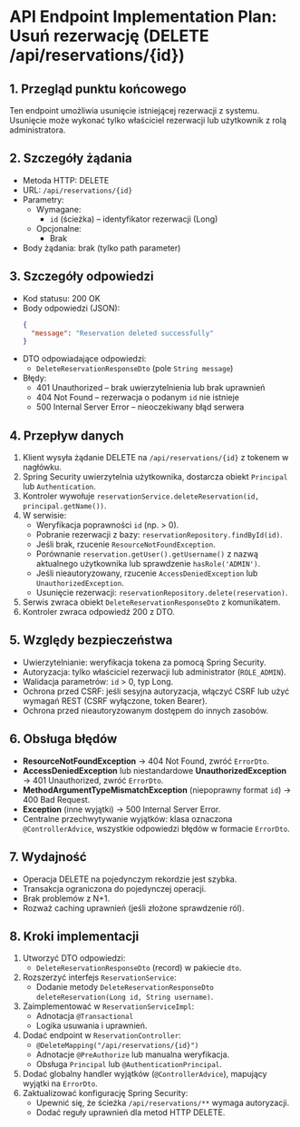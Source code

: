 # API Endpoint Implementation Plan: Usuń rezerwację (DELETE /api/reservations/{id})

## 1. Przegląd punktu końcowego
Ten endpoint umożliwia usunięcie istniejącej rezerwacji z systemu. Usunięcie może wykonać tylko właściciel rezerwacji lub użytkownik z rolą administratora.

## 2. Szczegóły żądania
- Metoda HTTP: DELETE
- URL: `/api/reservations/{id}`
- Parametry:
  - Wymagane:
    - `id` (ścieżka) – identyfikator rezerwacji (Long)
  - Opcjonalne:
    - Brak
- Body żądania: brak (tylko path parameter)

## 3. Szczegóły odpowiedzi
- Kod statusu: 200 OK
- Body odpowiedzi (JSON):
  ```json
  {
    "message": "Reservation deleted successfully"
  }
  ```
- DTO odpowiadające odpowiedzi:
  - `DeleteReservationResponseDto` (pole `String message`)
- Błędy:
  - 401 Unauthorized – brak uwierzytelnienia lub brak uprawnień
  - 404 Not Found – rezerwacja o podanym `id` nie istnieje
  - 500 Internal Server Error – nieoczekiwany błąd serwera

## 4. Przepływ danych
1. Klient wysyła żądanie DELETE na `/api/reservations/{id}` z tokenem w nagłówku.
2. Spring Security uwierzytelnia użytkownika, dostarcza obiekt `Principal` lub `Authentication`.
3. Kontroler wywołuje `reservationService.deleteReservation(id, principal.getName())`.
4. W serwisie:
   - Weryfikacja poprawności `id` (np. > 0).
   - Pobranie rezerwacji z bazy: `reservationRepository.findById(id)`.
   - Jeśli brak, rzucenie `ResourceNotFoundException`.
   - Porównanie `reservation.getUser().getUsername()` z nazwą aktualnego użytkownika lub sprawdzenie `hasRole('ADMIN')`.
   - Jeśli nieautoryzowany, rzucenie `AccessDeniedException` lub `UnauthorizedException`.
   - Usunięcie rezerwacji: `reservationRepository.delete(reservation)`.
5. Serwis zwraca obiekt `DeleteReservationResponseDto` z komunikatem.
6. Kontroler zwraca odpowiedź 200 z DTO.

## 5. Względy bezpieczeństwa
- Uwierzytelnianie: weryfikacja tokena za pomocą Spring Security.
- Autoryzacja: tylko właściciel rezerwacji lub administrator (`ROLE_ADMIN`).
- Walidacja parametrów: `id` > 0, typ Long.
- Ochrona przed CSRF: jeśli sesyjna autoryzacja, włączyć CSRF lub użyć wymagań REST (CSRF wyłączone, token Bearer).
- Ochrona przed nieautoryzowanym dostępem do innych zasobów.

## 6. Obsługa błędów
- **ResourceNotFoundException** → 404 Not Found, zwróć `ErrorDto`.
- **AccessDeniedException** lub niestandardowe **UnauthorizedException** → 401 Unauthorized, zwróć `ErrorDto`.
- **MethodArgumentTypeMismatchException** (niepoprawny format `id`) → 400 Bad Request.
- **Exception** (inne wyjątki) → 500 Internal Server Error.
- Centralne przechwytywanie wyjątków: klasa oznaczona `@ControllerAdvice`, wszystkie odpowiedzi błędów w formacie `ErrorDto`.

## 7. Wydajność
- Operacja DELETE na pojedynczym rekordzie jest szybka.
- Transakcja ograniczona do pojedynczej operacji.
- Brak problemów z N+1.
- Rozważ caching uprawnień (jeśli złożone sprawdzenie ról).

## 8. Kroki implementacji
1. Utworzyć DTO odpowiedzi:
   - `DeleteReservationResponseDto` (record) w pakiecie `dto`.
2. Rozszerzyć interfejs `ReservationService`:
   - Dodanie metody `DeleteReservationResponseDto deleteReservation(Long id, String username)`.
3. Zaimplementować w `ReservationServiceImpl`:
   - Adnotacja `@Transactional`
   - Logika usuwania i uprawnień.
4. Dodać endpoint w `ReservationController`:
   - `@DeleteMapping("/api/reservations/{id}")`
   - Adnotacje `@PreAuthorize` lub manualna weryfikacja.
   - Obsługa `Principal` lub `@AuthenticationPrincipal`.
5. Dodać globalny handler wyjątków (`@ControllerAdvice`), mapujący wyjątki na `ErrorDto`.
6. Zaktualizować konfigurację Spring Security:
   - Upewnić się, że ścieżka `/api/reservations/**` wymaga autoryzacji.
   - Dodać reguły uprawnień dla metod HTTP DELETE.
